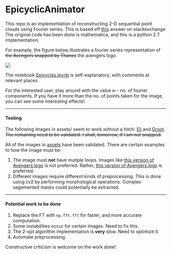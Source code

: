 # EpicyclicAnimator
This repo is an implementation of reconstructing 2-D sequential point clouds using Fourier series. This is based off [this](https://mathematica.stackexchange.com/a/171756) answer on stackexchange. The original code has been done is mathematica, and this is a python 2.7 implementation.

For example, the figure below illustrates a fourier series representation of ~~the Avengers snapped by Thanos~~ the avengers logo.

![](http://imgur.com/a/cvfgtui.gif)

The notebook [Epicycles.ipynb](Epicycles.ipynb) is self-explanatory, with comments at relevant places.

For the interested user, play around with the value `m`-- no. of fourier components. If you have it more than the no. of points taken for the image, you can see some interesting effects!

-----------------------------------------
#### Testing

The following images in assets/ seem to work without a hitch: [Eli](assets/Eli.png) and [Groot](assets/Groot4.png). ~~The remaining need to be validated. I shall, tomorrow, if I am not snapped.~~

All of the images in [assets](assets/) have been validated. There are certain examples to how the image must be:

1. The image must **not** have mutiple loops. Images like [this version of Avengers logo](assets/A.png) is not preferred. Rather, [this version of Avengers logo](assets/A2.png) is preferred. 
2. Different images require different kinds of preprocessing. This is done using cv2 by performing morphological operations. Complex segemented masks could potentially be extracted.
-------------------------------------------

#### Potential work to be done
1. Replace the FT with `np.fft.fft` for faster, and more accurate computation.
2. Some instabilities occur for certain images. Need to fix this.
3. The 2-opt algorithm implementation is **very** slow. Need to optimize it.
4. Automate preprocessing.

Constructive criticism is welcome on the work done!
